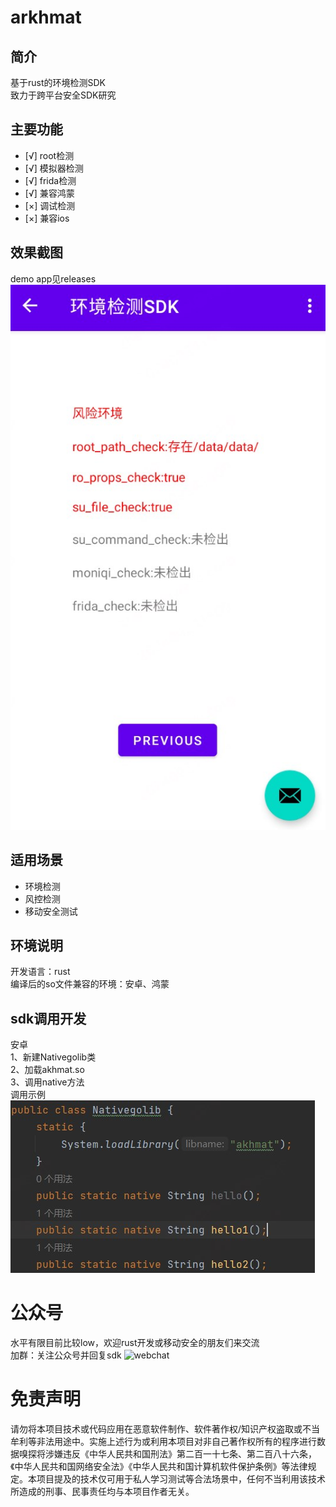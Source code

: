 # arkhmat  
## 简介
基于rust的环境检测SDK  
致力于跨平台安全SDK研究  

## 主要功能
- [√] root检测
- [√] 模拟器检测
- [√] frida检测
- [√] 兼容鸿蒙
- [×] 调试检测
- [×] 兼容ios

## 效果截图
demo app见releases  
![sdkdemo](https://github.com/sulab999/akhmat/blob/master/img/sdkdemo.jpg)
## 适用场景
- 环境检测
- 风控检测
- 移动安全测试

## 环境说明
开发语言：rust  
编译后的so文件兼容的环境：安卓、鸿蒙

## sdk调用开发
安卓  
1、新建Nativegolib类  
2、加载akhmat.so  
3、调用native方法  
调用示例  
![sdkdiaoyong](https://github.com/sulab999/akhmat/blob/master/img/sdkdiaoyong.jpg)

# 公众号
水平有限目前比较low，欢迎rust开发或移动安全的朋友们来交流  
加群：关注公众号并回复sdk
![webchat](https://github.com/sulab999/Taichi/blob/main/webchat.png)  
# 免责声明
请勿将本项目技术或代码应用在恶意软件制作、软件著作权/知识产权盗取或不当牟利等非法用途中。实施上述行为或利用本项目对非自己著作权所有的程序进行数据嗅探将涉嫌违反《中华人民共和国刑法》第二百一十七条、第二百八十六条，《中华人民共和国网络安全法》《中华人民共和国计算机软件保护条例》等法律规定。本项目提及的技术仅可用于私人学习测试等合法场景中，任何不当利用该技术所造成的刑事、民事责任均与本项目作者无关。